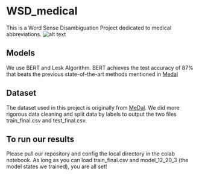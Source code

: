 # WSD_medical
This is a Word Sense Disambiguation Project dedicated to medical abbreviations.
![alt text](https://raw.githubusercontent.com/BruceWen120/medal/012c5407168072ac73e3d2022fe2cea38029a6fa/figures/rs_illustration.svg)

## Models
We use BERT and Lesk Algorithm. BERT achieves the test accuracy of 87% that beats the previous state-of-the-art methods mentioned in [Medal](https://github.com/BruceWen120/medal)
## Dataset
The dataset used in this project is originally from [MeDal](https://github.com/BruceWen120/medal). 
We did more rigorous data cleaning and split data by labels to output the two files train_final.csv and test_final.csv.

## To run our results
Please pull our repository and config the local directory in the colab notebook. As long as you can load train_final.csv and model_12_20_3 (the model states we trained), you are all set!
